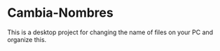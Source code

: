 # Cambia-Nombres
This is a desktop project for changing the name of files on your PC and organize this.
